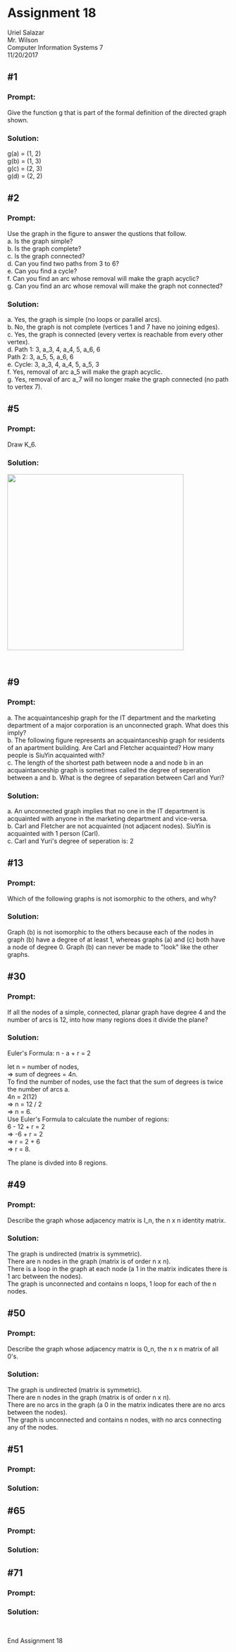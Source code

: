 # Assignment 18
Uriel Salazar  
Mr. Wilson  
Computer Information Systems 7  
11/20/2017


## &#35;1

### Prompt:

Give the function g that is part of the formal definition of the directed graph shown.

### Solution:

g(a) = (1, 2)  
g(b) = (1, 3)  
g(c) = (2, 3)  
g(d) = (2, 2)  


## &#35;2

### Prompt:

Use the graph in the figure to answer the qustions that follow.  
a. Is the graph simple?  
b. Is the graph complete?  
c. Is the graph connected?  
d. Can you find two paths from 3 to 6?  
e. Can you find a cycle?  
f. Can you find an arc whose removal will make the graph acyclic?  
g. Can you find an arc whose removal will make the graph not connected?  

### Solution:

a. Yes, the graph is simple (no loops or parallel arcs).  
b. No, the graph is not complete (vertices 1 and 7 have no joining edges).  
c. Yes, the graph is connected (every vertex is reachable from every other vertex).  
d. Path 1: 3, a_3, 4, a_4, 5, a_6, 6  
Path 2: 3, a_5, 5, a_6, 6  
e. Cycle: 3, a_3, 4, a_4, 5, a_5, 3  
f. Yes, removal of arc a_5 will make the graph acyclic.  
g. Yes, removal of arc a_7 will no longer make the graph connected (no path to vertex 7).  

## &#35;5

### Prompt:

Draw K_6.

### Solution:

<img src="https://i.imgur.com/PKGBqoa.png" width="400" />

&nbsp;

## &#35;9

### Prompt:

a. The acquaintanceship graph for the IT department and the marketing department of a major corporation is an unconnected graph. What does this imply?  
b. The following figure represents an acquaintanceship graph for residents of an apartment building. Are Carl and Fletcher acquainted? How many people is SiuYin acquainted with?  
c. The length of the shortest path between node a and node b in an acquaintanceship graph is sometimes called the degree of seperation between a and b. What is the degree of separation between Carl and Yuri?  

### Solution:

a. An unconnected graph implies that no one in the IT department is acquainted with anyone in the marketing department and vice-versa.  
b. Carl and Fletcher are not acquainted (not adjacent nodes). SiuYin is acquainted with 1 person (Carl).  
c. Carl and Yuri's degree of seperation is: 2  

## &#35;13

### Prompt:

Which of the following graphs is not isomorphic to the others, and why?

### Solution:

Graph (b) is not isomorphic to the others because each of the nodes in graph (b) have a degree of at least 1, whereas graphs (a) and (c) both have a node of degree 0. Graph (b) can never be made to "look" like the other graphs.  

## &#35;30

### Prompt:

If all the nodes of a simple, connected, planar graph have degree 4 and the number of arcs is 12, into how many regions does it divide the plane?

### Solution:

Euler's Formula: n - a + r = 2  

let n = number of nodes,  
 => sum of degrees = 4n.  
 To find the number of nodes, use the fact that the sum of degrees is twice the number of arcs a.  
 4n = 2(12)  
 => n = 12 / 2  
 => n = 6.  
 Use Euler's Formula to calculate the number of regions:  
 6 - 12 + r = 2  
 => -6 + r = 2  
 => r = 2 + 6  
 => r = 8.  
 
 The plane is divded into 8 regions.

## &#35;49

### Prompt:

Describe the graph whose adjacency matrix is I_n, the n x n identity matrix.

### Solution:

The graph is undirected (matrix is symmetric).  
There are n nodes in the graph (matrix is of order n x n).  
There is a loop in the graph at each node (a 1 in the matrix indicates there is 1 arc between the nodes).  
The graph is unconnected and contains n loops, 1 loop for each of the n nodes.

## &#35;50

### Prompt:

Describe the graph whose adjacency matrix is 0_n, the n x n matrix of all 0's.

### Solution:

The graph is undirected (matrix is symmetric).  
There are n nodes in the graph (matrix is of order n x n).  
There are no arcs in the graph (a 0 in the matrix indicates there are no arcs between the nodes).  
The graph is unconnected and contains n nodes, with no arcs connecting any of the nodes.  

## &#35;51

### Prompt:

### Solution:





## &#35;65

### Prompt:

### Solution:




## &#35;71

### Prompt:

### Solution:




&nbsp;

End Assignment 18

